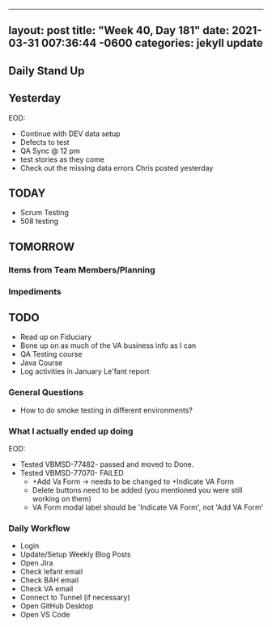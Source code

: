 
---
layout: post
title:  "Week 40, Day 181"
date:   2021-03-31 007:36:44 -0600
categories: jekyll update
---

## Daily Stand Up
## Yesterday
EOD:
* Continue with DEV data setup
* Defects to test
* QA Sync @ 12 pm
* test stories as they come
* Check out the missing data errors Chris posted yesterday

## TODAY
* Scrum Testing
* 508 testing


## TOMORROW

### Items from Team Members/Planning

### Impediments

## TODO
* Read up on Fiduciary
* Bone up on as much of the VA business info as I can
* QA Testing course
* Java Course
* Log activities in January Le'fant report

### General Questions  
* How to do smoke testing in different environments?
### What I actually ended up doing
EOD:
* Tested VBMSD-77482- passed and moved to Done.
* Tested VBMSD-77070- FAILED
  * +Add Va Form -> needs to be changed to +Indicate VA Form
  * Delete buttons need to be added (you mentioned you were still working on them)
  * VA Form modal label should be 'Indicate VA Form', not 'Add VA Form'

### Daily Workflow
* Login
* Update/Setup Weekly Blog Posts
* Open Jira
* Check lefant email
* Check BAH email
* Check VA email
* Connect to Tunnel (if necessary)
* Open GitHub Desktop
* Open VS Code